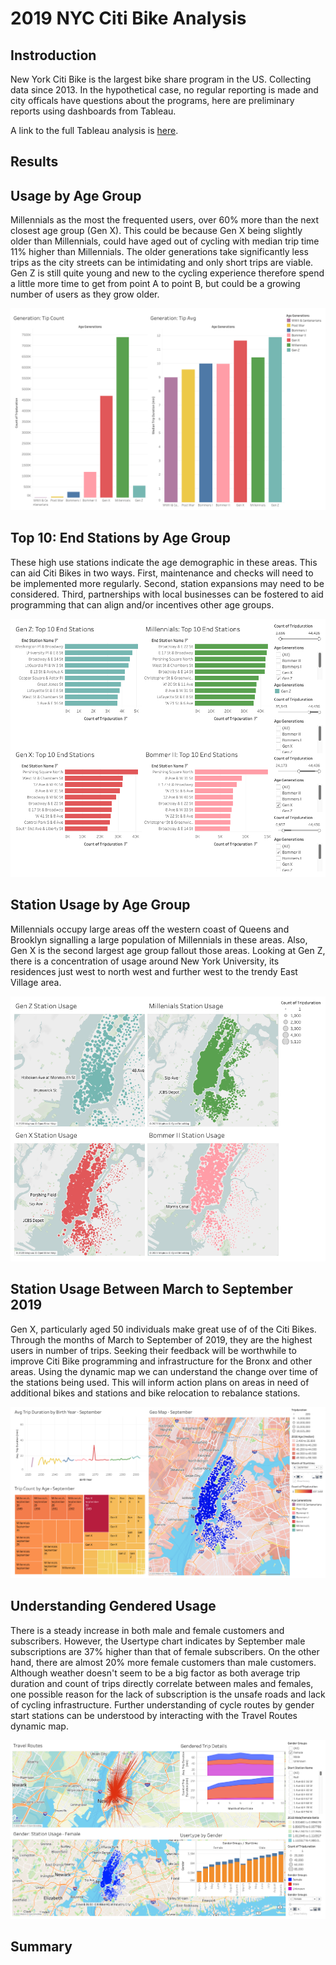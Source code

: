 # 2019 NYC Citi Bike Analysis

## Instroduction

New York Citi Bike is the largest bike share program in the US. Collecting data since 2013. In the hypothetical case, no regular reporting is made and city officals have questions about the programs, here are preliminary reports using dashboards from Tableau. 

A link to the full Tableau analysis is [here](https://public.tableau.com/app/profile/ronald.lam/viz/2019NYCCitiBikeAnalysis/2019CitiBikeUnderstandingGender).

## Results

## Usage by Age Group

Millennials as the most the frequented users, over 60% more than the next closest age group (Gen X). This could be because Gen X being slightly older than Millennials, could have aged out of cycling with median trip time 11% higher than Millennials. The older generations take significantly less trips as the city streets can be intimidating and only short trips are viable. Gen Z is still quite young and new to the cycling experience therefore spend a little more time to get from point A to point B, but could be a growing number of users as they grow older.

![plot 1](./images/usage_by_age_group.png)

## Top 10: End Stations by Age Group

These high use stations indicate the age demographic in these areas. This can aid Citi Bikes in two ways. First, maintenance and checks will need to be implemented more regularly. Second, station expansions may need to be considered. Third, partnerships with local businesses can be fostered to aid programming that can align and/or incentives other age groups. 

![plot 2](./images/top_10_end_stations_by_age_group.png)

## Station Usage by Age Group

Millennials occupy large areas off the western coast of Queens and Brooklyn signalling a large population of Millennials in these areas. Also, Gen X is the second largest age group fallout those areas. Looking at Gen Z, there is a concentration of usage around New York University, its residences just west to north west and further west to the trendy East Village area. 

![plot 3](./images/station_usage_by_age_group.png)

## Station Usage Between March to September 2019

Gen X, particularly aged 50 individuals make great use of of the Citi Bikes. Through the months of March to September of 2019, they are the highest users in number of trips. Seeking their feedback will be worthwhile to improve Citi Bike programming and infrastructure for the Bronx and other areas. Using the dynamic map we can understand the change over time of the stations being used. This will inform action plans on areas in need of additional bikes and stations and bike relocation to rebalance stations. 

![plot 4](./images/mar_to_sept.png)

## Understanding Gendered Usage

There is a steady increase in both male and female customers and subscribers. However, the Usertype chart indicates by September male subscriptions are 37% higher than that of female subscribers. On the other hand, there are almost 20% more female customers than male customers. Although weather doesn't seem to be a big factor as both average trip duration and count of trips directly correlate between males and females, one possible reason for the lack of subscription is the unsafe roads and lack of cycling infrastructure. Further understanding of cycle routes by gender start stations can be understood by interacting with the Travel Routes dynamic map. 

![plot 5](./images/understanding_gender.png)

## Summary



